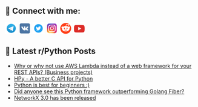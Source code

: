 ## 🔎 Connect with me:
[<img src="https://github.com/bullbesh/bullbesh/blob/main/images/Telegram.png" width="32" height="32" />](https://t.me/bullbesh)
[<img src="https://github.com/bullbesh/bullbesh/blob/main/images/VK.png" width="32" height="32" />](https://vk.com/bullbesh)
[<img src="https://github.com/bullbesh/bullbesh/blob/main/images/Twitter.png" width="32" height="32" />](https://twitter.com/bullbesh1)
[<img src="https://github.com/bullbesh/bullbesh/blob/main/images/Instagram.png" width="32" height="32" />](https://www.instagram.com/bullbesh)
[<img src="https://github.com/bullbesh/bullbesh/blob/main/images/Reddit.png" width="32" height="32" />](https://www.reddit.com/user/bullbesh)
[<img src="https://github.com/bullbesh/bullbesh/blob/main/images/YouTube.png" width="32" height="32" />](https://www.youtube.com/channel/UCtfjRs6uzgq5mfm8S06WTcg)

## 📕 Latest r/Python Posts
<!-- BLOG-POST-LIST:START -->
- [Why or why not use AWS Lambda instead of a web framework for your REST APIs? &lpar;Business projects&rpar;](https://www.reddit.com/r/Python/comments/1092py3/why_or_why_not_use_aws_lambda_instead_of_a_web/)
- [HPy - A better C API for Python](https://www.reddit.com/r/Python/comments/1091v71/hpy_a_better_c_api_for_python/)
- [Python is best for beginners :&rpar;](https://www.reddit.com/r/Python/comments/1091qqm/python_is_best_for_beginners/)
- [Did anyone see this Python framework outperforming Golang Fiber?](https://www.reddit.com/r/Python/comments/10918h6/did_anyone_see_this_python_framework/)
- [NetworkX 3.0 has been released](https://www.reddit.com/r/Python/comments/108z0iu/networkx_30_has_been_released/)
<!-- BLOG-POST-LIST:END -->
